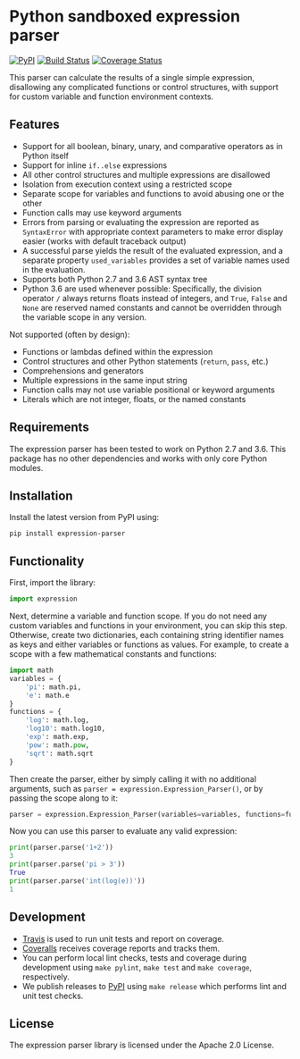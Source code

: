 # Python sandboxed expression parser

[![PyPI](https://img.shields.io/pypi/v/expression-parser.svg)](https://pypi.python.org/pypi/expression-parser)
[![Build 
Status](https://travis-ci.org/lhelwerd/expression-parser.svg?branch=master)](https://travis-ci.org/lhelwerd/expression-parser)
[![Coverage 
Status](https://coveralls.io/repos/github/lhelwerd/expression-parser/badge.svg?branch=master)](https://coveralls.io/github/lhelwerd/expression-parser?branch=master)

This parser can calculate the results of a single simple expression,
disallowing any complicated functions or control structures, with support for
custom variable and function environment contexts.

## Features

- Support for all boolean, binary, unary, and comparative operators as in 
  Python itself
- Support for inline `if..else` expressions
- All other control structures and multiple expressions are disallowed
- Isolation from execution context using a restricted scope
- Separate scope for variables and functions to avoid abusing one or the other
- Function calls may use keyword arguments
- Errors from parsing or evaluating the expression are reported as 
  `SyntaxError` with appropriate context parameters to make error display 
  easier (works with default traceback output)
- A successful parse yields the result of the evaluated expression, and 
  a separate property `used_variables` provides a set of variable names used in 
  the evaluation.
- Supports both Python 2.7 and 3.6 AST syntax tree
- Python 3.6 are used whenever possible: Specifically, the division operator 
  `/` always returns floats instead of integers, and `True`, `False` and `None` 
  are reserved named constants and cannot be overridden through the variable 
  scope in any version.

Not supported (often by design):

- Functions or lambdas defined within the expression
- Control structures and other Python statements (`return`, `pass`, etc.)
- Comprehensions and generators
- Multiple expressions in the same input string
- Function calls may not use variable positional or keyword arguments
- Literals which are not integer, floats, or the named constants

## Requirements

The expression parser has been tested to work on Python 2.7 and 3.6. This 
package has no other dependencies and works with only core Python modules.

## Installation

Install the latest version from PyPI using:

```
pip install expression-parser
```

## Functionality

First, import the library:

```python
import expression
```

Next, determine a variable and function scope. If you do not need any custom
variables and functions in your environment, you can skip this step. Otherwise,
create two dictionaries, each containing string identifier names as keys and
either variables or functions as values. For example, to create a scope with
a few mathematical constants and functions:

```python
import math
variables = {
    'pi': math.pi,
    'e': math.e
}
functions = {
    'log': math.log,
    'log10': math.log10,
    'exp': math.exp,
    'pow': math.pow,
    'sqrt': math.sqrt
}
```

Then create the parser, either by simply calling it with no additional 
arguments, such as `parser = expression.Expression_Parser()`, or by passing the 
scope along to it:

```python
parser = expression.Expression_Parser(variables=variables, functions=functions)
```

Now you can use this parser to evaluate any valid expression:

```python
print(parser.parse('1+2'))
3
print(parser.parse('pi > 3'))
True
print(parser.parse('int(log(e))'))
1
```

## Development

- [Travis](https://travis-ci.org/lhelwerd/expression-parser) is used to run 
  unit tests and report on coverage.
- [Coveralls](https://coveralls.io/github/lhelwerd/expression-parser) receives 
  coverage reports and tracks them.
- You can perform local lint checks, tests and coverage during development 
  using `make pylint`, `make test` and `make coverage`, respectively.
- We publish releases to [PyPI](https://pypi.python.org/pypi/expression-parser) 
  using `make release` which performs lint and unit test checks.

## License

The expression parser library is licensed under the Apache 2.0 License.
